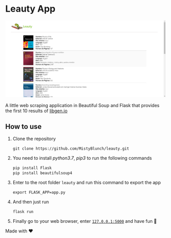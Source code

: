 # Leauty App
![Leauty App preview](/images/banner.png)

A little web scraping application in Beautiful Soup and Flask that provides the first 10 results of [libgen.io]([http://libgen.io/)


## How to use
1. Clone the repository
    ```
    git clone https://github.com/MistyBlunch/leauty.git
    ```
2. You need to install _python3.7_, _pip3_ to run the following commands
    ```
    pip install Flask
    pip install beautifulsoup4
    ```
3. Enter to the root folder `leauty` and run this command to export the app
    ```
    export FLASK_APP=app.py
    ```
4. And then just run
    ```
    flask run
    ```
5. Finally go to your web browser, enter [`127.0.0.1:5000`](http://127.0.0.1:5000/) and have fun :pig:


Made with :heart:
